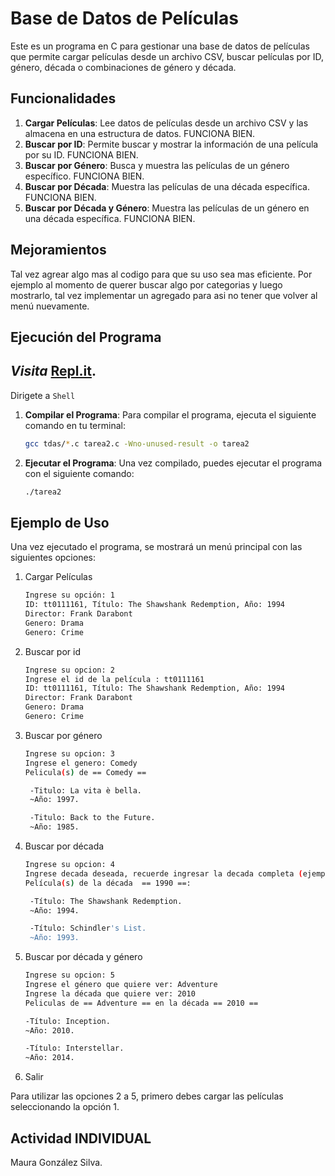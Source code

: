# Base de Datos de Películas

Este es un programa en C para gestionar una base de datos de películas que permite cargar películas desde un archivo CSV, buscar películas por ID, género, década o combinaciones de género y década.

## Funcionalidades

1. **Cargar Películas**: Lee datos de películas desde un archivo CSV y las almacena en una estructura de datos. FUNCIONA BIEN.
2. **Buscar por ID**: Permite buscar y mostrar la información de una película por su ID. FUNCIONA BIEN.
3. **Buscar por Género**: Busca y muestra las películas de un género específico. FUNCIONA BIEN.
4. **Buscar por Década**: Muestra las películas de una década específica. FUNCIONA BIEN.
5. **Buscar por Década y Género**: Muestra las películas de un género en una década específica. FUNCIONA BIEN.

## Mejoramientos

Tal vez agrear algo mas al codigo para que su uso sea mas eficiente. Por ejemplo al momento de querer buscar algo por categorias y luego mostrarlo, tal vez implementar un agregado para asi no tener que volver al menú nuevamente.

## Ejecución del Programa

*Visita* [Repl.it](https://replit.com/@MAURAGONZALEZ2/Tarea-2-estructura-1#tarea2.c).
---
Dirigete a `Shell`

1. **Compilar el Programa**: Para compilar el programa, ejecuta el siguiente comando en tu terminal:

   ```bash
   gcc tdas/*.c tarea2.c -Wno-unused-result -o tarea2
   ```

2. **Ejecutar el Programa**: Una vez compilado, puedes ejecutar el programa con el siguiente comando:

   ```bash
   ./tarea2
   ```

## Ejemplo de Uso

Una vez ejecutado el programa, se mostrará un menú principal con las siguientes opciones:

1. Cargar Películas
   ```bash
   Ingrese su opción: 1
   ID: tt0111161, Título: The Shawshank Redemption, Año: 1994
   Director: Frank Darabont
   Genero: Drama
   Genero: Crime
3. Buscar por id
   ```bash
   Ingrese su opcion: 2
   Ingrese el id de la película : tt0111161
   ID: tt0111161, Título: The Shawshank Redemption, Año: 1994
   Director: Frank Darabont
   Genero: Drama
   Genero: Crime
5. Buscar por género
   ```bash
   Ingrese su opcion: 3
   Ingrese el genero: Comedy
   Pelicula(s) de == Comedy ==

    -Titulo: La vita è bella.
    ~Año: 1997.

    -Titulo: Back to the Future.
    ~Año: 1985.
7. Buscar por década
   ```bash
   Ingrese su opcion: 4
   Ingrese decada deseada, recuerde ingresar la decada completa (ejemplo; 1980): 1990
   Película(s) de la década  == 1990 ==:

    -Título: The Shawshank Redemption.
    ~Año: 1994.

    -Título: Schindler's List.
    ~Año: 1993.
9. Buscar por década y género
    ```bash
    Ingrese su opcion: 5
    Ingrese el género que quiere ver: Adventure
    Ingrese la década que quiere ver: 2010
    Peliculas de == Adventure == en la década == 2010 ==

    -Título: Inception.
    ~Año: 2010.

    -Título: Interstellar.
    ~Año: 2014.
11. Salir

Para utilizar las opciones 2 a 5, primero debes cargar las películas seleccionando la opción 1.

## Actividad INDIVIDUAL

Maura González Silva.
